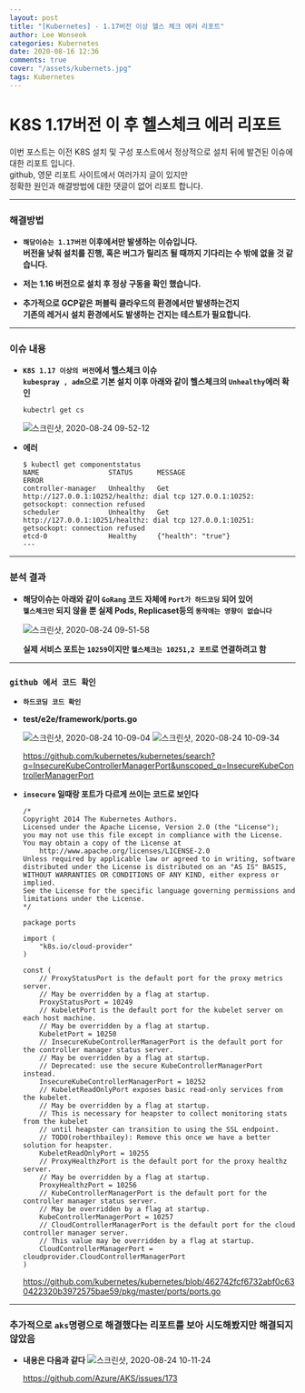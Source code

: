 ```yaml
---
layout: post
title: "[Kubernetes] - 1.17버전 이상 헬스 체크 에러 리포트"
author: Lee Wonseok
categories: Kubernetes
date: 2020-08-16 12:36
comments: true
cover: "/assets/kubernets.jpg"
tags: Kubernetes
---
```




# K8S 1.17버전 이 후 헬스체크 에러 리포트


이번 포스트는 이전 K8S 설치 및 구성 포스트에서 정상적으로 설치 뒤에 발견된 이슈에 대한 리포트 입니다.  
github, 영문 리포트 사이트에서 여러가지 글이 있지만  
정확한 원인과 해결방법에 대한 댓글이 없어 리포트 합니다.

---

### **해결방법**

* **``해당이슈는 1.17버전`` 이후에서만 발생하는 이슈입니다.**  
    **버전을 낮춰 설치를 진행, 혹은 버그가 릴리즈 될 때까지 기다리는 수 밖에 없을 것 같습니다.**  

* **저는 1.16 버전으로 설치 후 정상 구동을 확인 했습니다.**

* **추가적으로 GCP같은 퍼블릭 클라우드의 환경에서만 발생하는건지  
기존의 레거시 설치 환경에서도 발생하는 건지는 테스트가 필요합니다.**

---

### **이슈 내용**


* **``K8S 1.17 이상의 버전``에서 헬스체크 이슈**  
    **``kubespray , adm``으로 기본 설치 이후 아래와 같이 헬스체크의 ``Unhealthy``에러 확인**

    ```
    kubectrl get cs
    ```

    ![스크린샷, 2020-08-24 09-52-12](https://user-images.githubusercontent.com/69498804/90993355-88020680-e5ef-11ea-8b59-6102415fec3f.png)


* **에러**

    ```
    $ kubectl get componentstatus
    NAME                 STATUS      MESSAGE                                                                                        ERROR
    controller-manager   Unhealthy   Get http://127.0.0.1:10252/healthz: dial tcp 127.0.0.1:10252: getsockopt: connection refused
    scheduler            Unhealthy   Get http://127.0.0.1:10251/healthz: dial tcp 127.0.0.1:10251: getsockopt: connection refused
    etcd-0               Healthy     {"health": "true"}
    ---
    ```

---

### **분석 결과**  

* **해당이슈는 아래와 같이 ``GoRang`` 코드 자체에 ``Port가 하드코딩`` 되어 있어   
``헬스체크만`` 되지 않을 뿐 실제 Pods, Replicaset등의 ``동작에는 영향이 없습니다``**  

    ![스크린샷, 2020-08-24 09-51-58](https://user-images.githubusercontent.com/69498804/90993350-859fac80-e5ef-11ea-9bf9-8d42a5cb7978.png)  

    **실제 서비스 포트는 ``10259``이지만 ``헬스체크는 10251,2 포트``로 연결하려고 함**

---

### **``github 에서 코드 확인``**  


* **``하드코딩 코드 확인``**

* **test/e2e/framework/ports.go**  

    ![스크린샷, 2020-08-24 10-09-04](https://user-images.githubusercontent.com/69498804/90993931-da442700-e5f1-11ea-9804-ddc3bf45a233.png)
    ![스크린샷, 2020-08-24 10-09-34](https://user-images.githubusercontent.com/69498804/90993943-eaf49d00-e5f1-11ea-870f-16e0652ab6a9.png)


    https://github.com/kubernetes/kubernetes/search?q=InsecureKubeControllerManagerPort&unscoped_q=InsecureKubeControllerManagerPort


* **``insecure`` 일때랑 포트가 다르게 쓰이는 코드로 보인다**
    

    ```
    /*
    Copyright 2014 The Kubernetes Authors.
    Licensed under the Apache License, Version 2.0 (the "License");
    you may not use this file except in compliance with the License.
    You may obtain a copy of the License at
        http://www.apache.org/licenses/LICENSE-2.0
    Unless required by applicable law or agreed to in writing, software
    distributed under the License is distributed on an "AS IS" BASIS,
    WITHOUT WARRANTIES OR CONDITIONS OF ANY KIND, either express or implied.
    See the License for the specific language governing permissions and
    limitations under the License.
    */

    package ports

    import (
        "k8s.io/cloud-provider"
    )

    const (
        // ProxyStatusPort is the default port for the proxy metrics server.
        // May be overridden by a flag at startup.
        ProxyStatusPort = 10249
        // KubeletPort is the default port for the kubelet server on each host machine.
        // May be overridden by a flag at startup.
        KubeletPort = 10250
        // InsecureKubeControllerManagerPort is the default port for the controller manager status server.
        // May be overridden by a flag at startup.
        // Deprecated: use the secure KubeControllerManagerPort instead.
        InsecureKubeControllerManagerPort = 10252
        // KubeletReadOnlyPort exposes basic read-only services from the kubelet.
        // May be overridden by a flag at startup.
        // This is necessary for heapster to collect monitoring stats from the kubelet
        // until heapster can transition to using the SSL endpoint.
        // TODO(roberthbailey): Remove this once we have a better solution for heapster.
        KubeletReadOnlyPort = 10255
        // ProxyHealthzPort is the default port for the proxy healthz server.
        // May be overridden by a flag at startup.
        ProxyHealthzPort = 10256
        // KubeControllerManagerPort is the default port for the controller manager status server.
        // May be overridden by a flag at startup.
        KubeControllerManagerPort = 10257
        // CloudControllerManagerPort is the default port for the cloud controller manager server.
        // This value may be overridden by a flag at startup.
        CloudControllerManagerPort = cloudprovider.CloudControllerManagerPort
    )

    ```
    https://github.com/kubernetes/kubernetes/blob/462742fcf6732abf0c630422320b3972575bae59/pkg/master/ports/ports.go

----

### **추가적으로 ``aks``명령으로 해결했다는 리포트를 보아 시도해봤지만 해결되지 않았음**


* **내용은 다음과 같다**
![스크린샷, 2020-08-24 10-11-24](https://user-images.githubusercontent.com/69498804/90994011-2becb180-e5f2-11ea-9e7e-169a7a3cef4a.png)


    https://github.com/Azure/AKS/issues/173